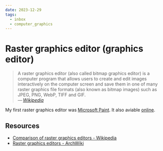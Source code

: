 ```yaml
---
date: 2023-12-29
tags:
  - inbox
  - computer_graphics
---
```


# Raster graphics editor (graphics editor)

> A raster graphics editor (also called bitmap graphics editor) is a
> computer program that allows users to create and edit images
> interactively on the computer screen and save them in one of many raster
> graphics file formats (also known as bitmap images) such as JPEG, PNG,
> WebP, TIFF and GIF.\
> — <cite>[Wikipedia](https://en.wikipedia.org/wiki/Raster_graphics_editor)</cite>

My first raster graphics editor was [Microsoft
Paint](https://en.wikipedia.org/wiki/Microsoft_Paint). It also aviable
[online](https://paint.js.org/).

## Resources

- [Comparison of raster graphics editors - Wikipedia](https://en.wikipedia.org/wiki/Comparison_of_raster_graphics_editors)
- [Raster graphics editors - ArchWiki](https://wiki.archlinux.org/title/List_of_applications/Multimedia#Raster_graphics_editors)


